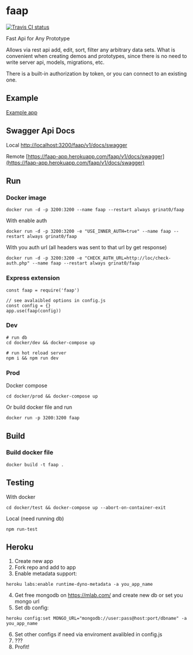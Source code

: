 # faap
[![Travis CI status](https://api.travis-ci.org/grinat/faap.svg?branch=master)](https://travis-ci.org/grinat/faap)

Fast Api for Any Prototype

Allows via rest api add, edit, sort, filter any arbitrary data sets. What is convenient when creating demos and prototypes, since there is no need to write server api, models, migrations, etc.

There is a built-in authorization by token, or you can connect to an existing one.

## Example

[Example app](https://grinat.github.io/faap/examples/items.html)

## Swagger Api Docs

Local
[http://localhost:3200/faap/v1/docs/swagger](http://localhost:3200/faap/v1/docs/swagger)

Remote
[https://faap-app.herokuapp.com/faap/v1/docs/swagger](https://faap-app.herokuapp.com/faap/v1/docs/swagger)


## Run
### Docker image

```
docker run -d -p 3200:3200 --name faap --restart always grinat0/faap
```

With enable auth
```
docker run -d -p 3200:3200 -e "USE_INNER_AUTH=true" --name faap --restart always grinat0/faap
```

With you auth url (all headers was sent to that url by get response)
```
docker run -d -p 3200:3200 -e "CHECK_AUTH_URL=http://loc/check-auth.php" --name faap --restart always grinat0/faap
```

### Express extension
```
const faap = require('faap')

// see avalaibled options in config.js
const config = {}
app.use(faap(config))
```

### Dev

```
# run db
cd docker/dev && docker-compose up

# run hot reload server
npm i && npm run dev
```

### Prod

Docker compose

```
cd docker/prod && docker-compose up
```

Or build docker file and run

```
docker run -p 3200:3200 faap
```

## Build
### Build docker file

```
docker build -t faap .
```

## Testing

With docker

```
cd docker/test && docker-compose up --abort-on-container-exit
```

Local (need running db)

```
npm run-test
```

## Heroku
1. Create new app
2. Fork repo and add to app
3. Enable metadata support:
```
heroku labs:enable runtime-dyno-metadata -a you_app_name
```
4. Get free mongodb on https://mlab.com/ and create new db or set you mongo url
5. Set db config:
```
heroku config:set MONGO_URL="mongodb://user:pass@host:port/dbname" -a you_app_name
```
6. Set other configs if need via enviroment avalibled in config.js
7. ???
8. Profit!
